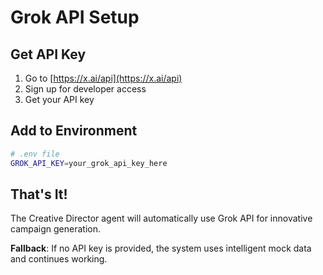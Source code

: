 # Grok API Setup

## Get API Key
1. Go to [https://x.ai/api](https://x.ai/api)
2. Sign up for developer access
3. Get your API key

## Add to Environment
```bash
# .env file
GROK_API_KEY=your_grok_api_key_here
```

## That's It!
The Creative Director agent will automatically use Grok API for innovative campaign generation.

**Fallback**: If no API key is provided, the system uses intelligent mock data and continues working. 